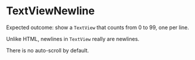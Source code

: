 # TextViewNewline

Expected outcome: show a `TextView` that counts from 0 to 99, one per line.

Unlike HTML, newlines in `TextView` really are newlines.

There is no auto-scroll by default.
